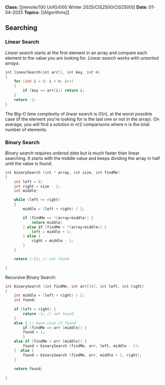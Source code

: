 **Class:** [[remote/100 UofG/000 Winter 2025/CIS*2500/CIS*2500]]
**Date:** 01-04-2025
**Topics:** [[Algorithms]]

## Searching
### Linear Search
*Linear search* starts at the first element in an array and compare each element to the value you are looking for. *Linear search* works with *unsorted arrays*.
```c
int linearSearch(int arr[], int key, int n)
{
	for (int i = 0; i < n; i++)
	{
		if (key == arr[i]) return i;
	}
	return -1;
}
```
The Big-O time complexity of *linear search* is $O(n)$, at the worst possible case (if the element you're looking for is the last one or not in the array). On average, you will find a solution in $n/2$ comparisons where $n$ is the total number of elements.

### Binary Search
*Binary search* requires *ordered data* but is much faster than linear searching. It starts with the middle value and keeps dividing the array in half until the value is found.
```c title:"Binary Search - Iterative"
int binarySearch (int * array, int size, int findMe)
{
	int left = 0;
	int right = size - 1;
	int middle;

	while (left <= right)
	{
		middle = (left + right) / 2;

		if (findMe == *(array+middle)) {
			return middle;
		} else if (findMe > *(array+middle)) {
			left = middle + 1;
		} else {
			right = middle - 1;
		}
	}

	return (-1); // not found

}
```
Recursive Binary Search:
```c title"Binary Search - Recursive"
int binarySearch (int findMe, int arr[10], int left, int right)
{
	int middle = (left + right) / 2;  
	int found;  
	
	if (left > right) {  
		return -1; // not found  
	}  
	else { // base case if found  
		if (findMe == arr [middle]) {  
		found = 1;  
		}  
	else if (findMe < arr [middle]) {  
		found = binarySearch (findMe, arr, left, middle - 1);  
	}  else {  
		found = binarySearch (findMe, arr, middle + 1, right);  
	}  
	
	return found;
	
}
```

